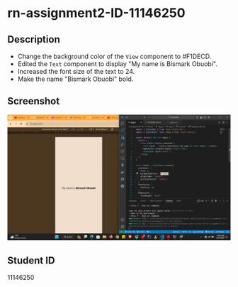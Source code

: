 # rn-assignment2-ID-11146250

## Description
- Change the background color of the `View` component to #F1DECD.
- Edited the `Text` component to display "My name is Bismark Obuobi".
- Increased the font size of the text to 24.
- Make the name "Bismark Obuobi" bold.

## Screenshot
![Screenshot](screenshot.png)

## Student ID
11146250